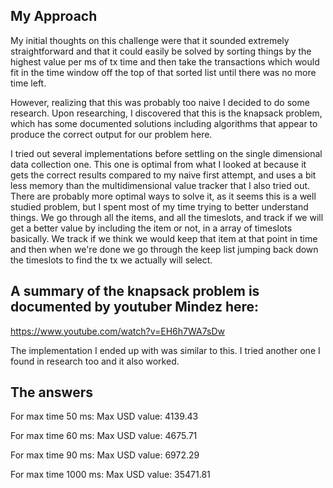 ## My Approach

My initial thoughts on this challenge were that it sounded extremely straightforward and that it could easily be solved by sorting things by the highest value per ms of tx time and then take the transactions which would fit in the time window off the top of that sorted list until there was no more time left. 

However, realizing that this was probably too naive I decided to do some research. Upon researching, I discovered that this is the knapsack problem, which has some documented solutions including algorithms that appear to produce the correct output for our problem here.

I tried out several implementations before settling on the single dimensional data collection one. This one is optimal from what I looked at because it gets the correct results compared to my naive first attempt, and uses a bit less memory than the multidimensional value tracker that I also tried out. There are probably more optimal ways to solve it, as it seems this is a well studied problem, but I spent most of my time trying to better understand things. We go through all the items, and all the timeslots, and track if we will get a better value by including the item or not, in a array of timeslots basically. We track if we think we would keep that item at that point in time and then when we're done we go through the keep list jumping back down the timeslots to find the tx we actually will select.

## A summary of the knapsack problem is documented by youtuber Mindez here:

https://www.youtube.com/watch?v=EH6h7WA7sDw

The implementation I ended up with was similar to this. I tried another one I found in research too and it also worked.

## The answers 

For max time 50 ms:
Max USD value: 4139.43

For max time 60 ms:
Max USD value: 4675.71

For max time 90 ms:
Max USD value: 6972.29

For max time 1000 ms:
Max USD value: 35471.81

